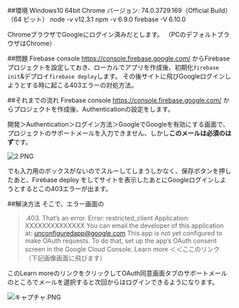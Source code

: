 <!--
title:   Firebaseアプリをデプロイ後、Googleログインしようとすると403エラーがてたときの対処方法。
tags:    403,Firebase,Google
id:      e724dc39f1167674ecf3
private: false
-->
##環境
Windows10 64bit
Chrome バージョン: 74.0.3729.169（Official Build） （64 ビット）
node -v v12.3.1
npm -v 6.9.0
firebase -V 6.10.0

ChromeブラウザでGoogleにログイン済みだとします。
（PCのデフォルトブラウザはChrome）

##問題
Firebase console
https://console.firebase.google.com/
からFirebaseプロジェクトを設定しておき、ローカルでアプリを作成後、初期化`firebase init`&デプロイ`firebase deploy`します。
その後サイトに飛びGoogleログインしようとする時に起こる403エラーの対処方法。

##それまでの流れ
Firebase console
https://console.firebase.google.com/
からプロジェクトを作成後、Authenticationの設定をします。

開発＞Authentication＞ログイン方法＞GoogleでGoogleを有効にする画面で、プロジェクトのサポートメールを入力できません、しかし**このメールは必須のはず**です。

![2.PNG](https://qiita-image-store.s3.ap-northeast-1.amazonaws.com/0/44761/c8a2f222-77a7-245f-fb0f-cf14028e3873.png)

でも入力用のボックスがないのでスルーしてしまうしかなく、保存ボタンを押したあと、Firebase deploy をしてサイトを表示したあとにGoogleログインしようとするとこの403エラーが出ます。

##解決方法
そこで、エラー画面の

> .403. That’s an error.
Error: restricted_client
Application: XXXXXXXXXXXXXX
You can email the developer of this application at: unconfiguredapp@google.com
This app is not yet configured to make OAuth requests. To do that, set up the app’s OAuth consent screen in the Google Cloud Console.
Learn more ＜＜ここのリンク（下記画像画面に飛びます）


このLearn moreのリンクをクリックしてOAuth同意画面タブのサポートメールのところでメールを選択すると次回からはログインできるようになります。

![キャプチャ.PNG](https://qiita-image-store.s3.ap-northeast-1.amazonaws.com/0/44761/92bbdd18-8fdd-cdf2-8331-bd958430cc52.png)